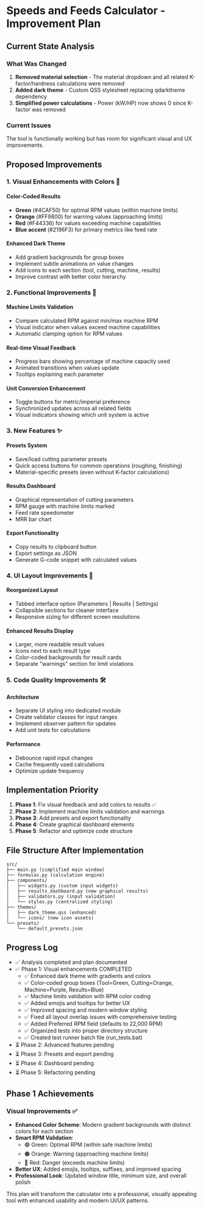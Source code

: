 # Speeds and Feeds Calculator - Improvement Plan

## Current State Analysis

### What Was Changed
1. **Removed material selection** - The material dropdown and all related K-factor/hardness calculations were removed
2. **Added dark theme** - Custom QSS stylesheet replacing qdarktheme dependency
3. **Simplified power calculations** - Power (kW/HP) now shows 0 since K-factor was removed

### Current Issues
The tool is functionally working but has room for significant visual and UX improvements.

## Proposed Improvements

### 1. Visual Enhancements with Colors 🎨

#### Color-Coded Results
- **Green** (#4CAF50) for optimal RPM values (within machine limits)
- **Orange** (#FF9800) for warning values (approaching limits)
- **Red** (#F44336) for values exceeding machine capabilities
- **Blue accent** (#2196F3) for primary metrics like feed rate

#### Enhanced Dark Theme
- Add gradient backgrounds for group boxes
- Implement subtle animations on value changes
- Add icons to each section (tool, cutting, machine, results)
- Improve contrast with better color hierarchy

### 2. Functional Improvements 🔧

#### Machine Limits Validation
- Compare calculated RPM against min/max machine RPM
- Visual indicator when values exceed machine capabilities
- Automatic clamping option for RPM values

#### Real-time Visual Feedback
- Progress bars showing percentage of machine capacity used
- Animated transitions when values update
- Tooltips explaining each parameter

#### Unit Conversion Enhancement
- Toggle buttons for metric/imperial preference
- Synchronized updates across all related fields
- Visual indicators showing which unit system is active

### 3. New Features ✨

#### Presets System
- Save/load cutting parameter presets
- Quick access buttons for common operations (roughing, finishing)
- Material-specific presets (even without K-factor calculations)

#### Results Dashboard
- Graphical representation of cutting parameters
- RPM gauge with machine limits marked
- Feed rate speedometer
- MRR bar chart

#### Export Functionality
- Copy results to clipboard button
- Export settings as JSON
- Generate G-code snippet with calculated values

### 4. UI Layout Improvements 📐

#### Reorganized Layout
- Tabbed interface option (Parameters | Results | Settings)
- Collapsible sections for cleaner interface
- Responsive sizing for different screen resolutions

#### Enhanced Results Display
- Larger, more readable result values
- Icons next to each result type
- Color-coded backgrounds for result cards
- Separate "warnings" section for limit violations

### 5. Code Quality Improvements 🛠️

#### Architecture
- Separate UI styling into dedicated module
- Create validator classes for input ranges
- Implement observer pattern for updates
- Add unit tests for calculations

#### Performance
- Debounce rapid input changes
- Cache frequently used calculations
- Optimize update frequency

## Implementation Priority

1. **Phase 1**: Fix visual feedback and add colors to results ✅
2. **Phase 2**: Implement machine limits validation and warnings
3. **Phase 3**: Add presets and export functionality
4. **Phase 4**: Create graphical dashboard elements
5. **Phase 5**: Refactor and optimize code structure

## File Structure After Implementation
```
src/
├── main.py (simplified main window)
├── formulas.py (calculation engine)
├── components/
│   ├── widgets.py (custom input widgets)
│   ├── results_dashboard.py (new graphical results)
│   ├── validators.py (input validation)
│   └── styles.py (centralized styling)
├── themes/
│   ├── dark_theme.qss (enhanced)
│   └── icons/ (new icon assets)
└── presets/
    └── default_presets.json
```

## Progress Log
- ✅ Analysis completed and plan documented
- ✅ Phase 1: Visual enhancements COMPLETED
  - ✅ Enhanced dark theme with gradients and colors
  - ✅ Color-coded group boxes (Tool=Green, Cutting=Orange, Machine=Purple, Results=Blue)
  - ✅ Machine limits validation with RPM color coding
  - ✅ Added emojis and tooltips for better UX
  - ✅ Improved spacing and modern window styling
  - ✅ Fixed all layout overlap issues with comprehensive testing
  - ✅ Added Preferred RPM field (defaults to 22,000 RPM)
  - ✅ Organized tests into proper directory structure
  - ✅ Created test runner batch file (run_tests.bat)
- ⏳ Phase 2: Advanced features pending
- ⏳ Phase 3: Presets and export pending
- ⏳ Phase 4: Dashboard pending
- ⏳ Phase 5: Refactoring pending

## Phase 1 Achievements
### Visual Improvements ✅
- **Enhanced Color Scheme**: Modern gradient backgrounds with distinct colors for each section
- **Smart RPM Validation**: 
  - 🟢 Green: Optimal RPM (within safe machine limits)
  - 🟠 Orange: Warning (approaching machine limits)
  - 🔴 Red: Danger (exceeds machine limits)
- **Better UX**: Added emojis, tooltips, suffixes, and improved spacing
- **Professional Look**: Updated window title, minimum size, and overall polish

This plan will transform the calculator into a professional, visually appealing tool with enhanced usability and modern UI/UX patterns.